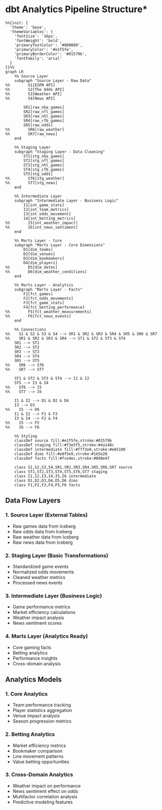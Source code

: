 # dbt Analytics Pipeline Structure*

```mermaid
%%{init: {
  'theme': 'base',
  'themeVariables': {
    'fontSize': '16px',
    'fontWeight': 'bold',
    'primaryTextColor': '#000000',
    'primaryColor': '#e1f5fe',
    'primaryBorderColor': '#01579b',
    'fontFamily': 'arial'
  }
}}%%
graph LR
    %% Source Layer
    subgraph "Source Layer - Raw Data"
%%        S1[ESPN API]
%%        S2[The Odds API]
%%        S3[Weather API]
%%        S4[News API]
        
        SR1[raw_nba_games]
        SR2[raw_nfl_games]
        SR3[raw_nhl_games]
        SR4[raw_cfb_games]
        SR5[raw_odds]
%%        SR6[raw_weather]
%%        SR7[raw_news]
    end

    %% Staging Layer
    subgraph "Staging Layer - Data Cleaning"
        ST1[stg_nba_games]
        ST2[stg_nfl_games]
        ST3[stg_nhl_games]
        ST4[stg_cfb_games]
        ST5[stg_odds]
%%        ST6[stg_weather]
%%        ST7[stg_news]
    end

    %% Intermediate Layer
    subgraph "Intermediate Layer - Business Logic"
        I1[int_game_stats]
        I2[int_team_metrics]
        I3[int_odds_movement]
        I4[int_betting_metrics]
%%        I5[int_weather_impact]
%%        I6[int_news_sentiment]
    end

    %% Marts Layer - Core
    subgraph "Marts Layer - Core Dimensions"
        D1[dim_teams]
        D2[dim_venues]
        D3[dim_bookmakers]
        D4[dim_players]
%%        D5[dim_dates]
%%        D6[dim_weather_conditions]
    end

    %% Marts Layer - Analytics
    subgraph "Marts Layer - Facts"
        F1[fct_games]
        F2[fct_odds_movements]
        F3[fct_game_stats]
        F4[fct_betting_performance]
%%        F5[fct_weather_measurements]
%%        F6[fct_news_events]
    end

    %% Connections
%%    S1 & S2 & S3 & S4 --> SR1 & SR2 & SR3 & SR4 & SR5 & SR6 & SR7
%%    SR1 & SR2 & SR3 & SR4 --> ST1 & ST2 & ST3 & ST4
    SR1 --> ST1
    SR2 --> ST2
    SR3 --> ST3
    SR4 --> ST4
    SR5 --> ST5
%%    SR6 --> ST6
%%    SR7 --> ST7

    ST1 & ST2 & ST3 & ST4 --> I1 & I2
    ST5 --> I3 & I4
%%    ST6 --> I5
%%    ST7 --> I6

    I1 & I2 --> D1 & D2 & D4
    I3 --> D3
%%    I5 --> D6
    I1 & I2 --> F1 & F3
    I3 & I4 --> F2 & F4
%%    I5 --> F5
%%    I6 --> F6

    %% Styling
    classDef source fill:#e1f5fe,stroke:#01579b
    classDef staging fill:#f3e5f5,stroke:#4a148c
    classDef intermediate fill:#fff3e0,stroke:#e65100
    classDef dims fill:#e8f5e9,stroke:#1b5e20
    classDef facts fill:#fce4ec,stroke:#880e4f

    class S1,S2,S3,S4,SR1,SR2,SR3,SR4,SR5,SR6,SR7 source
    class ST1,ST2,ST3,ST4,ST5,ST6,ST7 staging
    class I1,I2,I3,I4,I5,I6 intermediate
    class D1,D2,D3,D4,D5,D6 dims
    class F1,F2,F3,F4,F5,F6 facts

```

## Data Flow Layers
### 1. Source Layer (External Tables)
- Raw games data from Iceberg
- Raw odds data from Iceberg
- Raw weather data from Iceberg
- Raw news data from Iceberg
### 2. Staging Layer (Basic Transformations)
- Standardized game events
- Normalized odds movements
- Cleaned weather metrics
- Processed news events
### 3. Intermediate Layer (Business Logic)
- Game performance metrics
- Market efficiency calculations
- Weather impact analysis
- News sentiment scores
### 4. Marts Layer (Analytics Ready)
- Core gaming facts
- Betting analytics
- Performance insights
- Cross-domain analysis


## Analytics Models
### 1. Core Analytics
- Team performance tracking
- Player statistics aggregation
- Venue impact analysis
- Season progression metrics
### 2. Betting Analytics
- Market efficiency metrics
- Bookmaker comparison
- Line movement patterns
- Value betting opportunities
### 3. Cross-Domain Analytics
- Weather impact on performance
- News sentiment effect on odds
- Multifactor correlation analysis
- Predictive modeling features